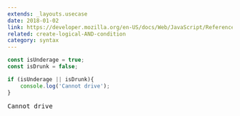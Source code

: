 ```yaml
---
extends: _layouts.usecase
date: 2018-01-02
link: https://developer.mozilla.org/en-US/docs/Web/JavaScript/Reference/Operators/Logical_Operators
related: create-logical-AND-condition
category: syntax
---
```



```javascript
const isUnderage = true;
const isDrunk = false;

if (isUnderage || isDrunk){
    console.log('Cannot drive');
}
```
<pre class="output">Cannot drive</pre>
